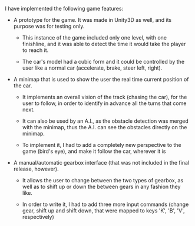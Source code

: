  I have implemented the following game features:
  - A prototype for the game. It was made in Unity3D as well, and its purpose was for testing only.
  
    - This instance of the game included only one level, with one finishline, and it was able to detect the time it would take the player to reach it.
    
    - The car's model had a cubic form and it could be controlled by the user like a normal car (accelerate, brake, steer left, right).
  - A minimap that is used to show the user the real time current position of the car.
  
    - It implements an overall vision of the track (chasing the car), for the user to follow, in order to identify in advance all the turns that come next.
    
    - It can also be used by an A.I., as the obstacle detection was merged with the minimap, thus the A.I. can see the obstacles directly on the minimap.
    
    - To implement it, I had to add a completely new perspective to the game (bird's eye), and make it follow the car, wherever it is
   
  - A manual/automatic gearbox interface (that was not included in the final release, however).
  
    - It  allows the user to  change between the two types of gearbox, as  well as to shift up or down the between gears in  any fashion  they like.
    
    - In order to write it, I had to add three more input commands (change gear, shift up and shift down, that were mapped to keys 'K', 'B', 'V', respectively)
